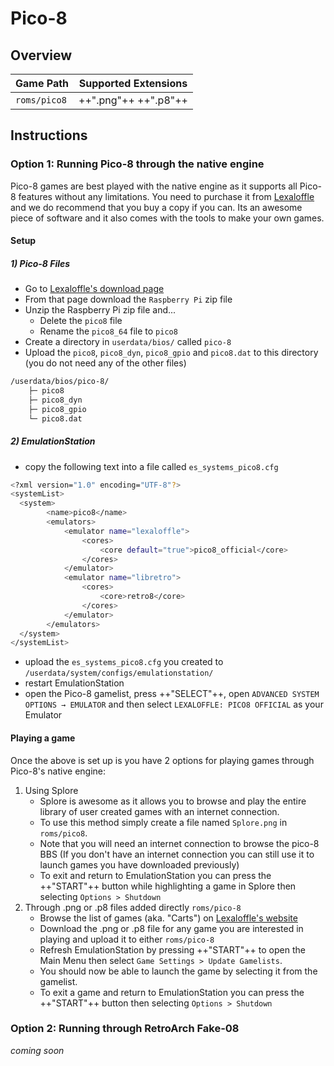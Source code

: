# Pico-8

## Overview

| Game Path | Supported Extensions |
| --- | --- |
| `roms/pico8` | ++".png"++ ++".p8"++ |

## Instructions

### Option 1: Running Pico-8 through the native engine

Pico-8 games are best played with the native engine as it supports all Pico-8 features without any limitations.  You need to purchase it from [Lexaloffle](https://www.lexaloffle.com/pico-8.php) and we do recommend that you buy a copy if you can. Its an awesome piece of software and it also comes with the tools to make your own games.

#### Setup

##### 1) Pico-8 Files

- Go to [Lexaloffle's download page](https://www.lexaloffle.com/games.php?page=updates)
- From that page download the `Raspberry Pi` zip file
- Unzip the Raspberry Pi zip file and...
    - Delete the `pico8` file
    - Rename the `pico8_64` file to `pico8`
- Create a directory in `userdata/bios/` called `pico-8`
- Upload the `pico8`, `pico8_dyn`, `pico8_gpio` and `pico8.dat` to this directory (you do not need any of the other files)
``` bash title="Final Folder Structure"
/userdata/bios/pico-8/
    ├─ pico8
    ├─ pico8_dyn
    ├─ pico8_gpio
    └─ pico8.dat
```

##### 2) EmulationStation

- copy the following text into a file called `es_systems_pico8.cfg`
``` bash title="es_systems_pico8.cfg"
<?xml version="1.0" encoding="UTF-8"?>
<systemList>
  <system>
        <name>pico8</name>
	    <emulators>
            <emulator name="lexaloffle">
                <cores>
                    <core default="true">pico8_official</core>
                </cores>
            </emulator>
            <emulator name="libretro">
                <cores>
                    <core>retro8</core>
                </cores>
            </emulator>
        </emulators>
  </system>
</systemList>
```
- upload the `es_systems_pico8.cfg` you created to `/userdata/system/configs/emulationstation/`
- restart EmulationStation
- open the Pico-8 gamelist, press ++"SELECT"++, open `ADVANCED SYSTEM OPTIONS → EMULATOR` and then select `LEXALOFFLE: PICO8 OFFICIAL` as your Emulator

#### Playing a game

Once the above is set up is you have 2 options for playing games through Pico-8's native engine:

1. Using Splore
    - Splore is awesome as it allows you to browse and play the entire library of user created games with an internet connection.  
    - To use this method simply create a file named `Splore.png` in `roms/pico8`.
    - Note that you will need an internet connection to browse the pico-8 BBS (If you don't have an internet connection you can still use it to launch games you have downloaded previously)
    - To exit and return to EmulationStation you can press the ++"START"++ button while highlighting a game in Splore then selecting `Options > Shutdown`
2. Through .png or .p8 files added directly `roms/pico-8`
    - Browse the list of games (aka. "Carts") on [Lexaloffle's website](https://www.lexaloffle.com/bbs/?cat=7&carts_tab=1#mode=carts&sub=2)
    - Download the .png or .p8 file for any game you are interested in playing and upload it to either `roms/pico-8`
    - Refresh EmulationStation by pressing ++"START"++ to open the Main Menu then select `Game Settings > Update Gamelists`.
    - You should now be able to launch the game by selecting it from the gamelist.
    - To exit a game and return to EmulationStation you can press the ++"START"++ button then selecting `Options > Shutdown`

### Option 2: Running through RetroArch Fake-08

*coming soon*